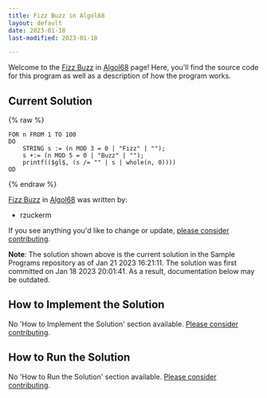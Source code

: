 ```yaml
---
title: Fizz Buzz in Algol68
layout: default
date: 2023-01-18
last-modified: 2023-01-18

---
```


Welcome to the [Fizz Buzz](https://sampleprograms.io/projects/fizz-buzz) in [Algol68](https://sampleprograms.io/languages/algol68) page! Here, you'll find the source code for this program as well as a description of how the program works.

## Current Solution

{% raw %}

```algol68
FOR n FROM 1 TO 100
DO
    STRING s := (n MOD 3 = 0 | "Fizz" | "");
    s +:= (n MOD 5 = 0 | "Buzz" | "");
    printf(($gl$, (s /= "" | s | whole(n, 0))))
OD
```

{% endraw %}

[Fizz Buzz](https://sampleprograms.io/projects/fizz-buzz) in [Algol68](https://sampleprograms.io/languages/algol68) was written by:

- rzuckerm

If you see anything you'd like to change or update, [please consider contributing](https://github.com/TheRenegadeCoder/sample-programs).

**Note**: The solution shown above is the current solution in the Sample Programs repository as of Jan 21 2023 16:21:11. The solution was first committed on Jan 18 2023 20:01:41. As a result, documentation below may be outdated.

## How to Implement the Solution

No 'How to Implement the Solution' section available. [Please consider contributing](https://github.com/TheRenegadeCoder/sample-programs-website).

## How to Run the Solution

No 'How to Run the Solution' section available. [Please consider contributing](https://github.com/TheRenegadeCoder/sample-programs-website).